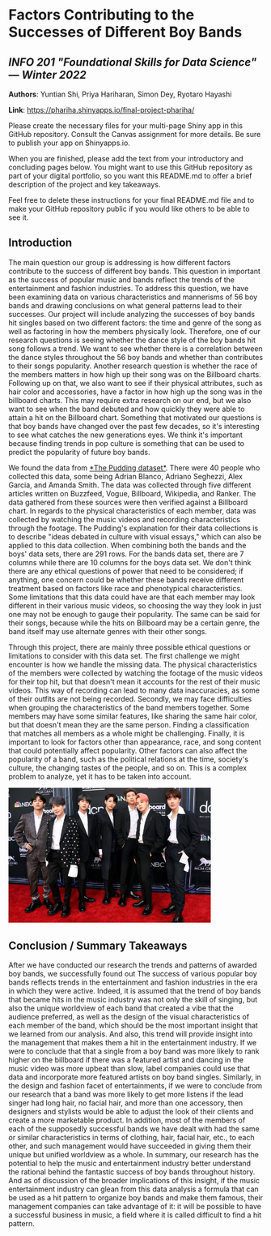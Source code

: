 # Factors Contributing to the Successes of Different Boy Bands

## *INFO 201 "Foundational Skills for Data Science" — Winter 2022*

**Authors**: Yuntian Shi, Priya Hariharan, Simon Dey, Ryotaro Hayashi

**Link**: https://phariha.shinyapps.io/final-project-phariha/

Please create the necessary files for your multi-page Shiny app in this GitHub repository. Consult the Canvas assignment for more details. Be sure to publish your app on Shinyapps.io.

When you are finished, please add the text from your introductory and concluding pages below. You might want to use this GitHub repository as part of your digital portfolio, so you want this README.md to offer a brief description of the project and key takeaways.

Feel free to delete these instructions for your final README.md file and to make your GitHub repository public if you would like others to be able to see it.

## Introduction

The main question our group is addressing is how different factors contribute to the success of different boy bands. This question in important as the success of popular music and bands reflect the trends of the entertainment and fashion industries. To address this question, we have been examining data on various characteristics and mannerisms of 56 boy bands and drawing conclusions on what general patterns lead to their successes. Our project will include analyzing the successes of boy bands hit singles based on two different factors: the time and genre of the song as well as factoring in how the members physically look. Therefore, one of our research questions is seeing whether the dance style of the boy bands hit song follows a trend. We want to see whether there is a correlation between the dance styles throughout the 56 boy bands and whether than contributes to their songs popularity. Another research question is whether the race of the members matters in how high up their song was on the Billboard charts. Following up on that, we also want to see if their physical attributes, such as hair color and accessories, have a factor in how high up the song was in the billboard charts. This may require extra research on our end, but we also want to see when the band debuted and how quickly they were able to attain a hit on the Billboard chart. Something that motivated our questions is that boy bands have changed over the past few decades, so it's interesting to see what catches the new generations eyes. We think it's important because finding trends in pop culture is something that can be used to predict the popularity of future boy bands.

We found the data from [\*The Pudding dataset\*](https://github.com/the-pudding/data/tree/master/boybands). There were 40 people who collected this data, some being Adrian Blanco, Adriano Seghezzi, Alex Garcia, and Amanda Smith. The data was collected through five different articles written on Buzzfeed, Vogue, Billboard, Wikipedia, and Ranker. The data gathered from these sources were then verified against a Billboard chart. In regards to the physical characteristics of each member, data was collected by watching the music videos and recording characteristics through the footage. The Pudding's explanation for their data collections is to describe "ideas debated in culture with visual essays," which can also be applied to this data collection. When combining both the bands and the boys' data sets, there are 291 rows. For the bands data set, there are 7 columns while there are 10 columns for the boys data set. We don't think there are any ethical questions of power that need to be considered; if anything, one concern could be whether these bands receive different treatment based on factors like race and phenotypical characteristics. Some limitations that this data could have are that each member may look different in their various music videos, so choosing the way they look in just one may not be enough to gauge their popularity. The same can be said for their songs, because while the hits on Billboard may be a certain genre, the band itself may use alternate genres with their other songs.

Through this project, there are mainly three possible ethical questions or limitations to consider with this data set. The first challenge we might encounter is how we handle the missing data. The physical characteristics of the members were collected by watching the footage of the music videos for their top hit, but that doesn't mean it accounts for the rest of their music videos. This way of recording can lead to many data inaccuracies, as some of their outfits are not being recorded. Secondly, we may face difficulties when grouping the characteristics of the band members together. Some members may have some similar features, like sharing the same hair color, but that doesn't mean they are the same person. Finding a classification that matches all members as a whole might be challenging. Finally, it is important to look for factors other than appearance, race, and song content that could potentially affect popularity. Other factors can also affect the popularity of a band, such as the political relations at the time, society's culture, the changing tastes of the people, and so on. This is a complex problem to analyze, yet it has to be taken into account.

<img src="boysbands_img.jpeg" title="BTS do tailoring with a twist at the 2019 Billboard Awards" alt="BTS do tailoring with a twist at the 2019 Billboard Awards" width="400"/>

## Conclusion / Summary Takeaways

After we have conducted our research the trends and patterns of awarded boy bands, we successfully found out The success of various popular boy bands reflects trends in the entertainment and fashion industries in the era in which they were active. Indeed, it is assumed that the trend of boy bands that became hits in the music industry was not only the skill of singing, but also the unique worldview of each band that created a vibe that the audience preferred, as well as the design of the visual characteristics of each member of the band, which should be the most important insight that we learned from our analysis. And also, this trend will provide insight into the management that makes them a hit in the entertainment industry. If we were to conclude that that a single from a boy band was more likely to rank higher on the billboard if there was a featured artist and dancing in the music video was more upbeat than slow, label companies could use that data and incorporate more featured artists on boy band singles. Similarly, in the design and fashion facet of entertainments, if we were to conclude from our research that a band was more likely to get more listens if the lead singer had long hair, no facial hair, and more than one accessory, then designers and stylists would be able to adjust the look of their clients and create a more marketable product. In addition, most of the members of each of the supposedly successful bands we have dealt with had the same or similar characteristics in terms of clothing, hair, facial hair, etc., to each other, and such management would have succeeded in giving them their unique but unified worldview as a whole. In summary, our research has the potential to help the music and entertainment industry better understand the rational behind the fantastic success of boy bands throughout history. And as of discussion of the broader implications of this insight, if the music entertainment industry can glean from this data analysis a formula that can be used as a hit pattern to organize boy bands and make them famous, their management companies can take advantage of it: it will be possible to have a successful business in music, a field where it is called difficult to find a hit pattern.
